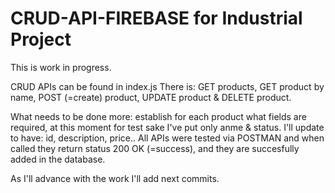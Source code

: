 # CRUD-API-FIREBASE  for Industrial Project
This is work in progress.

CRUD APIs can be found in index.js
There is: GET products, GET product by name, POST (=create) product, UPDATE product & DELETE product.

What needs to be done more: establish for each product what fields are required, at this moment for test sake I've put only anme & status. I'll update to have: id, description, price..
All APIs were tested via POSTMAN and when called they return status 200 OK (=success), and they are succesfully added in the database.

As I'll advance with the work I'll add next commits.
